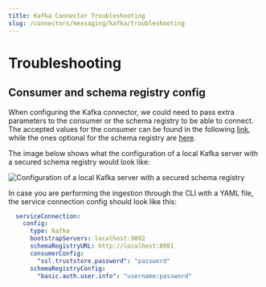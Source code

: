 ```yaml
---
title: Kafka Connector Troubleshooting
slug: /connectors/messaging/kafka/troubleshooting
---
```


# Troubleshooting

## Consumer and schema registry config

When configuring the Kafka connector, we could need to pass extra parameters to the consumer or the schema registry to 
be able to connect. The accepted values for the consumer can be found in the following 
[link](https://github.com/edenhill/librdkafka/blob/master/CONFIGURATION.md), while the ones optional for 
the schema registry are [here](https://docs.confluent.io/5.5.1/clients/confluent-kafka-python/index.html#confluent_kafka.schema_registry.SchemaRegistryClient).

The image below shows what the configuration of a local Kafka server with a secured schema registry would look like:

<Image
src="/images/openmetadata/connectors/kafka/kafka-config.png"
alt="Configuration of a local Kafka server with a secured schema registry"
caption="Configuration of a local Kafka server with a secured schema registry"
/>

In case you are performing the ingestion through the CLI with a YAML file, the service connection config should look 
like this:

```yaml
  serviceConnection:
    config:
      type: Kafka
      bootstrapServers: localhost:9092
      schemaRegistryURL: http://localhost:8081
      consumerConfig:
        "ssl.truststore.password": "password"
      schemaRegistryConfig:
        "basic.auth.user.info": "username:password"
```